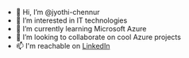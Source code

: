 - 👋 Hi, I’m @jyothi-chennur
- 👀 I’m interested in IT technologies
- 🌱 I’m currently learning Microsoft Azure
- 💞️ I’m looking to collaborate on cool Azure projects
- 📫 I'm reachable on [LinkedIn](linkedin.com/in/jyothi-chennur-ba8b51128)

<!---
jyothi-chennur/jyothi-chennur is a ✨ special ✨ repository because its `README.md` (this file) appears on your GitHub profile.
You can click the Preview link to take a look at your changes.
--->
